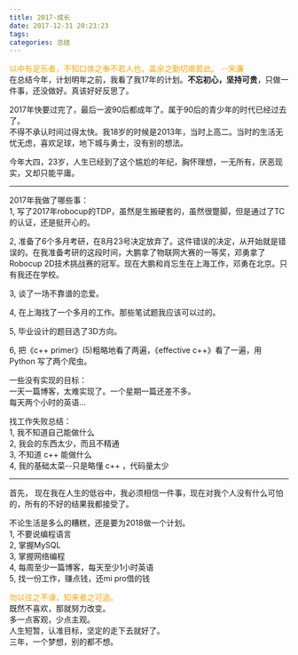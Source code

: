 ```yaml
---
title: 2017-成长
date: 2017-12-31 20:23:23
tags:
categories: 总结
---
```

<font color=orange>以中有足乐者，不知口体之奉不若人也，盖余之勤切艰若此。      --宋濂</font>  
在总结今年，计划明年之前，我看了我17年的计划。**不忘初心，坚持可贵**，只做一件事，还没做好。真该好好反思了。    

2017年快要过完了，最后一波90后都成年了。属于90后的青少年的时代已经过去了。  
不得不承认时间过得太快。我18岁的时候是2013年，当时上高二。当时的生活无忧无虑，喜欢足球，地下城与勇士，没有别的想法。  

今年大四，23岁，人生已经到了这个尴尬的年纪，胸怀理想，一无所有，厌恶现实，又却只能平庸。  

-----

2017年我做了哪些事：  
1, 写了2017年robocup的TDP，虽然是生搬硬套的，虽然很蹩脚，但是通过了TC的认证，还是挺开心的。   

2, 准备了6个多月考研，在8月23号决定放弃了。这件错误的决定，从开始就是错误的。在我准备考研的这段时间，大鹏拿了物联网大赛的一等奖，邓勇拿了Robocup 2D技术挑战赛的冠军。现在大鹏和肖忘生在上海工作，邓勇在北京。只有我还在学校。  

3, 谈了一场不靠谱的恋爱。  

4, 在上海找了一个多月的工作。那些笔试题我应该可以过的。  

5, 毕业设计的题目选了3D方向。  

6, 把《c++ primer》(5)粗略地看了两遍，《effective c++》看了一遍，用 Python 写了两个爬虫。  

一些没有实现的目标：  
一天一篇博客，太难实现了。一个星期一篇还差不多。  
每天两个小时的英语...

找工作失败总结：  
1, 我不知道自己能做什么  
2, 我会的东西太少，而且不精通  
3, 不知道 c++ 能做什么  
4, 我的基础太菜--只是略懂 c++ ，代码量太少  

----

首先， 现在我在人生的低谷中，我必须相信一件事，现在对我个人没有什么可怕的，所有的不好的结果我都接受了。  

不论生活是多么的糟糕，还是要为2018做一个计划。  
1,  不要说编程语言    
2, 掌握MySQL  
3, 掌握网络编程  
4, 每周至少一篇博客，每天至少1小时英语  
5, 找一份工作，赚点钱，还mi pro借的钱  

<font color=orange>勿以往之不谏，知来者之可追。</font>   
既然不喜欢，那就努力改变。  
多一点客观，少点主观。  
人生短暂，认准目标，坚定的走下去就好了。  
三年，一个梦想，别的都不想。  
